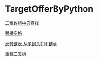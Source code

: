 # TargetOfferByPython

[二维数组中的查找](https://github.com/ferb2015/TargetOfferByPython/blob/master/%E4%BA%8C%E7%BB%B4%E6%95%B0%E7%BB%84%E4%B8%AD%E7%9A%84%E6%9F%A5%E6%89%BE.py)

[替换空格](https://github.com/ferb2015/TargetOfferByPython/blob/master/%E6%9B%BF%E6%8D%A2%E7%A9%BA%E6%A0%BC.py)

[反转链表 从尾到头打印链表](https://github.com/ferb2015/TargetOfferByPython/blob/master/3.%20%E5%8F%8D%E8%BD%AC%E9%93%BE%E8%A1%A8%20%E4%BB%8E%E5%B0%BE%E5%88%B0%E5%A4%B4%E6%89%93%E5%8D%B0%E9%93%BE%E8%A1%A8.py)

[重建二叉树](https://github.com/ferb2015/TargetOfferByPython/blob/master/4.%20%E9%87%8D%E5%BB%BA%E4%BA%8C%E5%8F%89%E6%A0%91.py)

